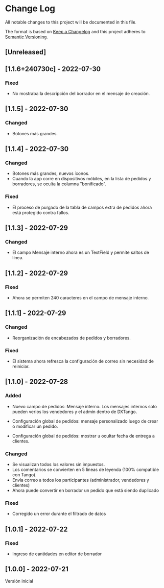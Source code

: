 # Change Log
All notable changes to this project will be documented in this file.
 
The format is based on [Keep a Changelog](http://keepachangelog.com/)
and this project adheres to [Semantic Versioning](http://semver.org/).

## [Unreleased]


## [1.1.6+240730c] - 2022-07-30

### Fixed
- No mostraba la descripción del borrador en el mensaje de creación.


## [1.1.5] - 2022-07-30

### Changed
- Botones más grandes.


## [1.1.4] - 2022-07-30

### Changed
- Botones más grandes, nuevos íconos.
- Cuando la app corre en dispositivos móbiles, en la lista de pedidos y borradores, se oculta la columna "bonificado".

### Fixed
- El proceso de purgado de la tabla de campos extra de pedidos ahora está protegido contra fallos.


## [1.1.3] - 2022-07-29

### Changed
- El campo Mensaje interno ahora es un TextField y permite saltos de línea.


## [1.1.2] - 2022-07-29

### Fixed
- Ahora se permiten 240 caracteres en el campo de mensaje interno.


## [1.1.1] - 2022-07-29

### Changed
- Reorganización de encabezados de pedidos y borradores.

### Fixed
- El sistema ahora refresca la configuración de correo sin necesidad de reiniciar.


## [1.1.0] - 2022-07-28

### Added
- Nuevo campo de pedidos: Mensaje interno. Los mensajes internos solo pueden verlos los vendedores y el admin dentro de DXTango.

- Configuración global de pedidos: mensaje personalizado luego de crear o modificar un pedido.
- Configuración global de pedidos: mostrar u ocultar fecha de entrega a clientes.

### Changed
- Se visualizan todos los valores sin impuestos.
- Los comentarios se convierten en 5 líneas de leyenda (100% compatible con Tango).
- Envía correo a todos los participantes (administrador, vendedores y clientes)
- Ahora puede convertir en borrador un pedido que está siendo duplicado

### Fixed
- Corregido un error durante el filtrado de datos

## [1.0.1] - 2022-07-22
 
### Fixed
- Ingreso de cantidades en editor de borrador 


## [1.0.0] - 2022-07-21

Versión inicial
